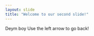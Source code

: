```yaml
---
layout: slide
title: "Welcome to our second slide!"
---
```

Deym boy
Use the left arrow to go back!
